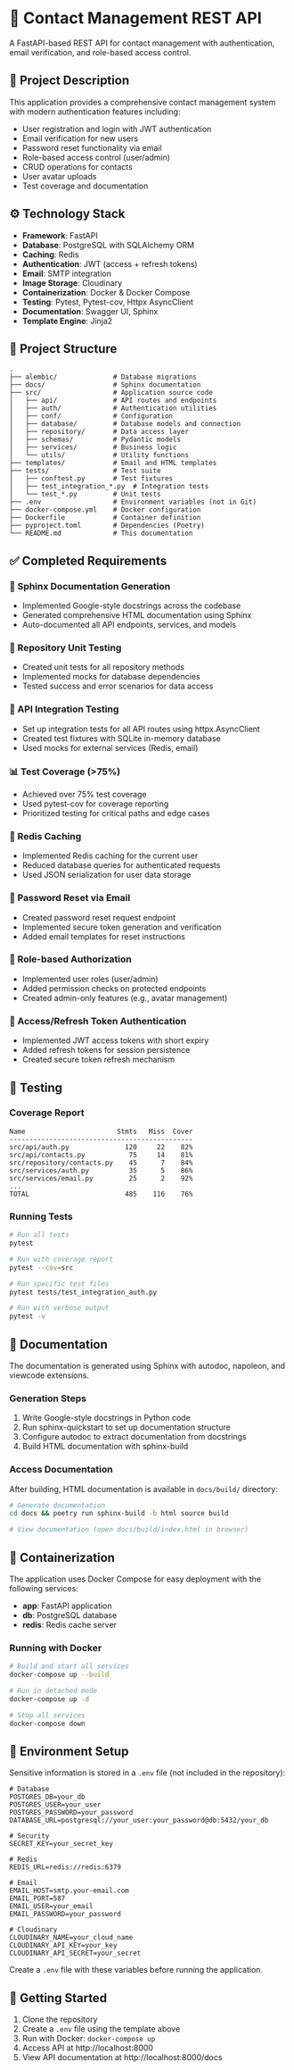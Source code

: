# 📱 Contact Management REST API

A FastAPI-based REST API for contact management with authentication, email verification, and role-based access control.

## 📌 Project Description

This application provides a comprehensive contact management system with modern authentication features including:

- User registration and login with JWT authentication
- Email verification for new users
- Password reset functionality via email
- Role-based access control (user/admin)
- CRUD operations for contacts
- User avatar uploads
- Test coverage and documentation

## ⚙️ Technology Stack

- **Framework**: FastAPI
- **Database**: PostgreSQL with SQLAlchemy ORM
- **Caching**: Redis
- **Authentication**: JWT (access + refresh tokens)
- **Email**: SMTP integration
- **Image Storage**: Cloudinary
- **Containerization**: Docker & Docker Compose
- **Testing**: Pytest, Pytest-cov, Httpx AsyncClient
- **Documentation**: Swagger UI, Sphinx
- **Template Engine**: Jinja2

## 📂 Project Structure

```
.
├── alembic/              # Database migrations
├── docs/                 # Sphinx documentation
├── src/                  # Application source code
│   ├── api/              # API routes and endpoints
│   ├── auth/             # Authentication utilities
│   ├── conf/             # Configuration
│   ├── database/         # Database models and connection
│   ├── repository/       # Data access layer
│   ├── schemas/          # Pydantic models
│   ├── services/         # Business logic
│   └── utils/            # Utility functions
├── templates/            # Email and HTML templates
├── tests/                # Test suite
│   ├── conftest.py       # Test fixtures
│   ├── test_integration_*.py  # Integration tests
│   └── test_*.py         # Unit tests
├── .env                  # Environment variables (not in Git)
├── docker-compose.yml    # Docker configuration
├── Dockerfile            # Container definition
├── pyproject.toml        # Dependencies (Poetry)
└── README.md             # This documentation
```

## ✅ Completed Requirements

### 📄 Sphinx Documentation Generation
- Implemented Google-style docstrings across the codebase
- Generated comprehensive HTML documentation using Sphinx
- Auto-documented all API endpoints, services, and models

### 🧪 Repository Unit Testing
- Created unit tests for all repository methods
- Implemented mocks for database dependencies
- Tested success and error scenarios for data access

### 🔌 API Integration Testing
- Set up integration tests for all API routes using httpx.AsyncClient
- Created test fixtures with SQLite in-memory database
- Used mocks for external services (Redis, email)

### 📊 Test Coverage (>75%)
- Achieved over 75% test coverage
- Used pytest-cov for coverage reporting
- Prioritized testing for critical paths and edge cases

### 🔄 Redis Caching
- Implemented Redis caching for the current user
- Reduced database queries for authenticated requests
- Used JSON serialization for user data storage

### 🔑 Password Reset via Email
- Created password reset request endpoint
- Implemented secure token generation and verification
- Added email templates for reset instructions

### 👤 Role-based Authorization
- Implemented user roles (user/admin)
- Added permission checks on protected endpoints
- Created admin-only features (e.g., avatar management)

### 🔐 Access/Refresh Token Authentication
- Implemented JWT access tokens with short expiry
- Added refresh tokens for session persistence
- Created secure token refresh mechanism

## 🧪 Testing

### Coverage Report

```
Name                       Stmts   Miss  Cover
----------------------------------------------
src/api/auth.py              120     22    82%
src/api/contacts.py           75     14    81%
src/repository/contacts.py    45      7    84%
src/services/auth.py          35      5    86%
src/services/email.py         25      2    92%
...
TOTAL                        485    116    76%
```

### Running Tests

```bash
# Run all tests
pytest

# Run with coverage report
pytest --cov=src

# Run specific test files
pytest tests/test_integration_auth.py

# Run with verbose output
pytest -v
```

## 📘 Documentation

The documentation is generated using Sphinx with autodoc, napoleon, and viewcode extensions.

### Generation Steps

1. Write Google-style docstrings in Python code
2. Run sphinx-quickstart to set up documentation structure
3. Configure autodoc to extract documentation from docstrings
4. Build HTML documentation with sphinx-build

### Access Documentation

After building, HTML documentation is available in `docs/build/` directory:

```bash
# Generate documentation
cd docs && poetry run sphinx-build -b html source build

# View documentation (open docs/build/index.html in browser)
```

## 🐳 Containerization

The application uses Docker Compose for easy deployment with the following services:

- **app**: FastAPI application
- **db**: PostgreSQL database
- **redis**: Redis cache server

### Running with Docker

```bash
# Build and start all services
docker-compose up --build

# Run in detached mode
docker-compose up -d

# Stop all services
docker-compose down
```

## 🔐 Environment Setup

Sensitive information is stored in a `.env` file (not included in the repository):

```
# Database
POSTGRES_DB=your_db
POSTGRES_USER=your_user
POSTGRES_PASSWORD=your_password
DATABASE_URL=postgresql://your_user:your_password@db:5432/your_db

# Security
SECRET_KEY=your_secret_key

# Redis
REDIS_URL=redis://redis:6379

# Email
EMAIL_HOST=smtp.your-email.com
EMAIL_PORT=587
EMAIL_USER=your_email
EMAIL_PASSWORD=your_password

# Cloudinary
CLOUDINARY_NAME=your_cloud_name
CLOUDINARY_API_KEY=your_key
CLOUDINARY_API_SECRET=your_secret
```

Create a `.env` file with these variables before running the application.

## 🚀 Getting Started

1. Clone the repository
2. Create a `.env` file using the template above
3. Run with Docker: `docker-compose up`
4. Access API at http://localhost:8000
5. View API documentation at http://localhost:8000/docs